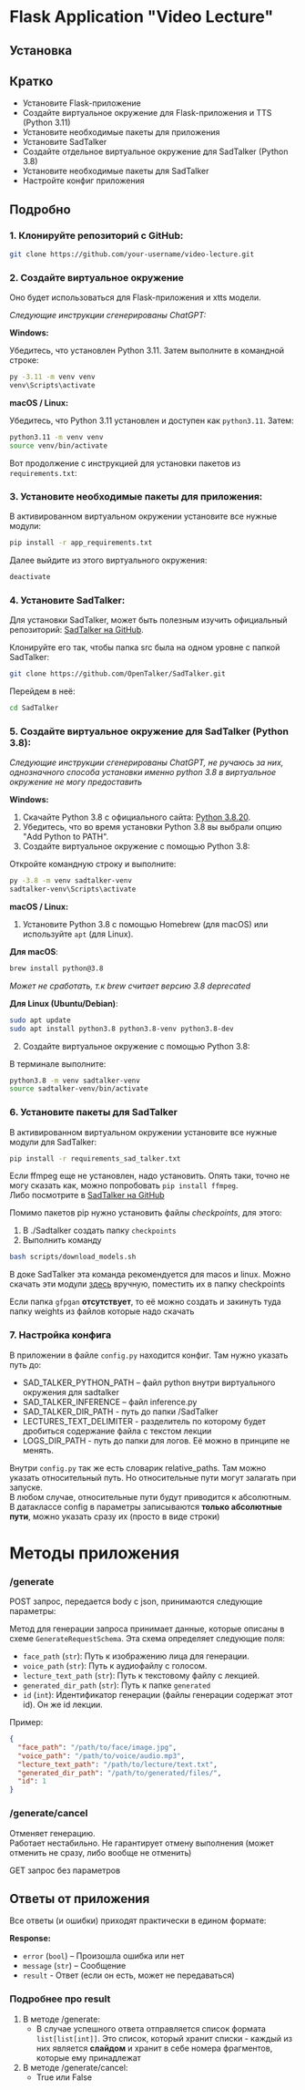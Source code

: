 
# Flask Application "Video Lecture"


## Установка

## Кратко
- Установите Flask-приложение
- Создайте виртуальное окружение для Flask-приложения и TTS (Python 3.11)
- Установите необходимые пакеты для приложения
- Установите SadTalker
- Создайте отдельное виртуальное окружение для SadTalker (Python 3.8)
- Установите необходимые пакеты для SadTalker
- Настройте конфиг приложения


## Подробно

### 1. Клонируйте репозиторий с GitHub:

  ```bash
  git clone https://github.com/your-username/video-lecture.git
   ```

### 2. Создайте виртуальное окружение

Оно будет использоваться для Flask-приложения и xtts модели. 

*Следующие инструкции сгенерированы СhatGPT:*


**Windows:**

Убедитесь, что установлен Python 3.11. Затем выполните в командной строке:

```bash
py -3.11 -m venv venv
venv\Scripts\activate
```

**macOS / Linux:**

Убедитесь, что Python 3.11 установлен и доступен как `python3.11`. Затем:

```bash
python3.11 -m venv venv
source venv/bin/activate
```

Вот продолжение с инструкцией для установки пакетов из `requirements.txt`:

### 3. Установите необходимые пакеты для приложения:

В активированном виртуальном окружении установите все нужные модули:

```bash
pip install -r app_requirements.txt
```

Далее выйдите из этого виртуального окружения:

```bash
deactivate
```

### 4. Установите SadTalker:

Для установки SadTalker, может быть полезным изучить официальный репозиторий: [SadTalker на GitHub](https://github.com/OpenTalker/SadTalker).

Клонируйте его так, чтобы папка src была на одном уровне с папкой SadTalker:

```bash
git clone https://github.com/OpenTalker/SadTalker.git
```

Перейдем в неё:
```bash
cd SadTalker
```

### 5. Создайте виртуальное окружение для SadTalker (Python 3.8):

*Следующие инструкции сгенерированы СhatGPT, не ручаюсь за них, однозначного способа установки именно python 3.8 в виртуальное окружение не могу предоставить*

**Windows:**

1. Скачайте Python 3.8 с официального сайта: [Python 3.8.20](https://www.python.org/downloads/release/python-3820/).
2. Убедитесь, что во время установки Python 3.8 вы выбрали опцию "Add Python to PATH".
3. Создайте виртуальное окружение с помощью Python 3.8:

Откройте командную строку и выполните:

```bash
py -3.8 -m venv sadtalker-venv
sadtalker-venv\Scripts\activate
```

**macOS / Linux:**

1. Установите Python 3.8 с помощью Homebrew (для macOS) или используйте `apt` (для Linux).

**Для macOS**:

```bash
brew install python@3.8
```
*Может не сработать, т.к brew считает версию 3.8 deprecated*

**Для Linux (Ubuntu/Debian)**:

```bash
sudo apt update
sudo apt install python3.8 python3.8-venv python3.8-dev
```

2. Создайте виртуальное окружение с помощью Python 3.8:

В терминале выполните:

```bash
python3.8 -m venv sadtalker-venv
source sadtalker-venv/bin/activate
```

### 6. Установите пакеты для SadTalker 

В активированном виртуальном окружении установите все нужные модули для SadTalker:

```bash
pip install -r requirements_sad_talker.txt
```

Если ffmpeg еще не установлен, надо установить. Опять таки, точно не могу сказать как, можно попробовать ```pip install ffmpeg```.  
Либо посмотрите в [SadTalker на GitHub](https://github.com/OpenTalker/SadTalker)


Помимо пакетов pip нужно установить файлы *checkpoints*, для этого:
1. В ./Sadtalker создать папку ```checkpoints```
2. Выполнить команду 
```bash
bash scripts/download_models.sh
```

В доке SadTalker эта команда рекомендуется для macos и linux. Можно скачать эти модули [здесь](https://github.com/OpenTalker/SadTalker?tab=readme-ov-file#2-download-models)
вручную, поместить их в папку checkpoints

Если папка ```gfpgan``` **отсутствует**, то её можно создать и закинуть туда папку weights из файлов которые надо скачать

### 7. Настройка конфига

В приложении в файле ```config.py``` находится конфиг. Там нужно указать путь до:

- SAD_TALKER_PYTHON_PATH – файл python внутри виртуального окружения для sadtalker
- SAD_TALKER_INFERENCE – файл inference.py
- SAD_TALKER_DIR_PATH - путь до папки /SadTalker
- LECTURES_TEXT_DELIMITER - разделитель по которому будет дробиться содержание файла с текстом лекции
- LOGS_DIR_PATH - путь до папки для логов. Её можно в принципе не менять.

Внутри ```config.py``` так же есть словарик relative_paths. Там можно указать относительный путь. Но относительные пути могут залагать при запуске.  
В любом случае, относительные пути будут приводится к абсолютным. В датаклассе config в параметры записываются **только абсолютные пути**, можно указать сразу их (просто в виде строки)


# Методы приложения

### /generate
POST запрос, передается body с json, принимаются следующие параметры:



  Метод для генерации запроса принимает данные, которые описаны в схеме `GenerateRequestSchema`. Эта схема определяет следующие поля:

  - `face_path` (`str`): Путь к изображению лица для генерации.
  - `voice_path` (`str`): Путь к аудиофайлу с голосом.
  - `lecture_text_path` (`str`): Путь к текстовому файлу с лекцией.
  - `generated_dir_path` (`str`): Путь к папке ```generated```
  - `id` (`int`): Идентификатор генерации (файлы генерации содержат этот id). Он же id лекции.


  Пример:
  ```json
  {
    "face_path": "/path/to/face/image.jpg",
    "voice_path": "/path/to/voice/audio.mp3",
    "lecture_text_path": "/path/to/lecture/text.txt",
    "generated_dir_path": "/path/to/generated/files/",
    "id": 1
  }
  ```

### /generate/cancel

Отменяет генерацию.  
Работает нестабильно. Не гарантирует отмену выполнения (может отменить не сразу, либо вообще не отменить)

GET запрос без параметров


## Ответы от приложения

Все ответы (и ошибки) приходят практически в едином формате:

**Response:**
- ```error``` (```bool```) – Произошла ошибка или нет
- ```message``` (```str```) – Сообщение
- ```result``` - Ответ (если он есть, может не передаваться)


### Подробнее про result

1. В методе /generate:
   - В случае успешного ответа отправляется список формата ```list[list[int]]```. Это список, который хранит списки - каждый из них является **слайдом** и хранит в себе номера фрагментов, которые ему принадлежат
2. В методе /generate/cancel:
   - True или False